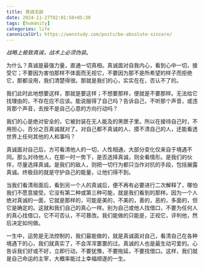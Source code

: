 ```yaml
---
title: 真诚无敌
date: 2024-11-27T02:01:58+05:30
tags: [humanity]
categories: life 
canonicalUrl: https://wenstudy.com/posts/be-absolute-sincere/
---
```


_战略上极致真诚，战术上必须伪装_。

为什么？真诚是最强力量，直通一切真相。真诚面对自我内心，看到心中一切，接受它；不要因为害怕那样不体面而无视它，不要因为那不是所希望的样子而拒绝它，那都没用，我们清楚得很。那就是我们的心，实实在在，否认不了的。

我们此时此地想要这样，那就是要这样；不想要那样，便就是不要那样。无法给它找理由的，不存在应不应该。能说服得了自己吗？告诉自己，不听那个声音，或违背那个声音，去按不是自己心意的方向行动吗？
<!--more-->

我们的心是绝对安全的，它被封装在无人能及的黑匣子里。所以在接待自己时，不用担心，百分之百真诚就对了。对自己都不真诚的人、摸不清自己的人，还能看透世界上任何其他的人和事吗？

真诚面对自己后，方可看清他人的一切，人性相通，大部分变化仅来自于境遇不同。那么对待他人，在那一时一势下，是否选择真诚，则全看情形。是我们的伙伴，尽量选择真诚。是我们的敌人，则把一切行为都只当作对抗的手段，包括展露真诚。终极目的就是守护自己的能量，让他们得不到。

当我们看清局面后，看到另一个人的真诚后，便不再有必要进行二次解释了，哪怕我们不愿意接受。它没有第二种或第三种可能，就是我们看到的那样。因为一个人绝对真诚的一面，它就是那样的，可能是美的，不美的，善的，恶的，多面的，但它是确定的。这就和我们自己的真心一样。别为自己或他人找借口，不要为任何人的真心找借口，它不可否认，不可篡改。我们能做的只能是，正视它，评判他，然后决定如何做。

一生中，运势是无法控制的，我们最能做的，就是真诚面对自己，看清自己在各种境遇下的心，我们就真实了，不会浑浑噩噩的过。真诚的人也是最生动可爱的。心告诉我们好或不好，立即行动，不要犹豫，不要拖延，不要找借口。这样，我们就是自己命运的主宰，大概率能过上幸福顺遂的一生。
